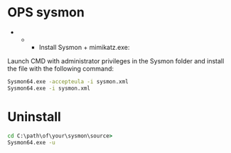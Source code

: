 # OPS sysmon

- - - Install Sysmon + mimikatz.exe:

Launch CMD with administrator privileges in the Sysmon folder and install the file with the following command:
```cmd
Sysmon64.exe -accepteula -i sysmon.xml
Sysmon64.exe -i sysmon.xml
```
# Uninstall
```cmd
cd C:\path\of\your\sysmon\source>
Sysmon64.exe -u
```
